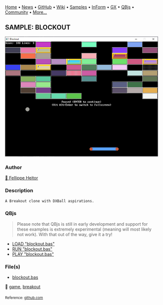 [Home](https://qb64.com) • [News](../../news.md) • [GitHub](https://github.com/QB64Official/qb64) • [Wiki](https://github.com/QB64Official/qb64/wiki) • [Samples](../../samples.md) • [InForm](../../inform.md) • [GX](../../gx.md) • [QBjs](../../qbjs.md) • [Community](../../community.md) • [More...](../../more.md)

## SAMPLE: BLOCKOUT

![screenshot.png](img/screenshot.png)

### Author

[🐝 Fellippe Heitor](../fellippe-heitor.md) 

### Description

```text
A Breakout clone with DXBall aspirations.
```

### QBjs

> Please note that QBjs is still in early development and support for these examples is extremely experimental (meaning will most likely not work). With that out of the way, give it a try!

* [LOAD "blockout.bas"](https://v6p9d9t4.ssl.hwcdn.net/html/6022890/index.html?src=https://qb64.com/samples/blockout/src/blockout.bas)
* [RUN "blockout.bas"](https://v6p9d9t4.ssl.hwcdn.net/html/6022890/index.html?mode=auto&src=https://qb64.com/samples/blockout/src/blockout.bas)
* [PLAY "blockout.bas"](https://v6p9d9t4.ssl.hwcdn.net/html/6022890/index.html?mode=play&src=https://qb64.com/samples/blockout/src/blockout.bas)

### File(s)

* [blockout.bas](src/blockout.bas)

🔗 [game](../game.md), [breakout](../breakout.md)


<sub>Reference: [github.com](https://github.com/FellippeHeitor/Blockout/) </sub>
